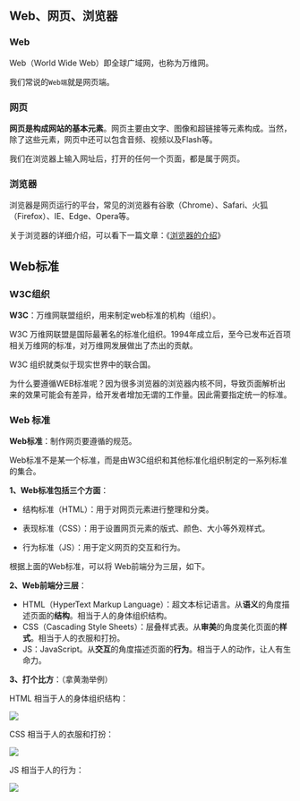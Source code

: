 

## Web、网页、浏览器

### Web

Web（World Wide Web）即全球广域网，也称为万维网。

我们常说的`Web端`就是网页端。

### 网页

**网页是构成网站的基本元素**。网页主要由文字、图像和超链接等元素构成。当然，除了这些元素，网页中还可以包含音频、视频以及Flash等。

我们在浏览器上输入网址后，打开的任何一个页面，都是属于网页。

### 浏览器

浏览器是网页运行的平台，常见的浏览器有谷歌（Chrome）、Safari、火狐（Firefox）、IE、Edge、Opera等。

关于浏览器的详细介绍，可以看下一篇文章：《[浏览器的介绍](https://gitee.com/xv700/Web/blob/master/01-HTML/02-%E6%B5%8F%E8%A7%88%E5%99%A8%E7%9A%84%E4%BB%8B%E7%BB%8D.md)》




## Web标准


### W3C组织

**W3C**：万维网联盟组织，用来制定web标准的机构（组织）。

W3C 万维网联盟是国际最著名的标准化组织。1994年成立后，至今已发布近百项相关万维网的标准，对万维网发展做出了杰出的贡献。

W3C 组织就类似于现实世界中的联合国。

为什么要遵循WEB标准呢？因为很多浏览器的浏览器内核不同，导致页面解析出来的效果可能会有差异，给开发者增加无谓的工作量。因此需要指定统一的标准。

### Web 标准

**Web标准**：制作网页要遵循的规范。

Web标准不是某一个标准，而是由W3C组织和其他标准化组织制定的一系列标准的集合。

**1、Web标准包括三个方面**：

- 结构标准（HTML）：用于对网页元素进行整理和分类。

- 表现标准（CSS）：用于设置网页元素的版式、颜色、大小等外观样式。

- 行为标准（JS）：用于定义网页的交互和行为。

根据上面的Web标准，可以将 Web前端分为三层，如下。

**2、Web前端分三层**：

- HTML（HyperText Markup Language）：超文本标记语言。从**语义**的角度描述页面的**结构**。相当于人的身体组织结构。
- CSS（Cascading Style Sheets）：层叠样式表。从**审美**的角度美化页面的**样式**。相当于人的衣服和打扮。
- JS：JavaScript。从**交互**的角度描述页面的**行为**。相当于人的动作，让人有生命力。

**3、打个比方**：（拿黄渤举例）

HTML 相当于人的身体组织结构：

![](http://img.smyhvae.com/20200322_1250.png)

CSS 相当于人的衣服和打扮：

![](http://img.smyhvae.com/20200322_1251.png)

JS 相当于人的行为：

![](http://img.smyhvae.com/20200322_2220.gif)